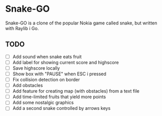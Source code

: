 # Snake-GO

Snake-GO is a clone of the popular Nokia game called snake, but written with Raylib i Go.


## TODO

- [ ] Add sound when snake eats fruit
- [ ] Add label for showing current score and highscore
- [ ] Save highscore locally
- [ ] Show box with "PAUSE" when ESC i pressed
- [ ] Fix collision detection on border
- [ ] Add obstacles
- [ ] Add feature for creating map (with obstacles) from a text file
- [ ] Add time-limited fruits that yield more points
- [ ] Add some nostalgic graphics
- [ ] Add a second snake controlled by arrows keys
